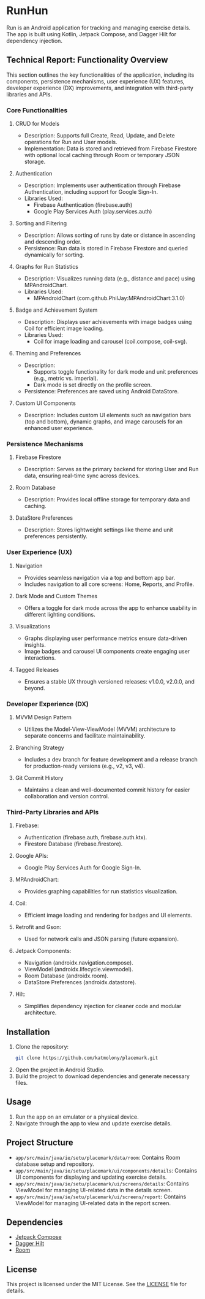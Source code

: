 # RunHun

Run is an Android application for tracking and managing exercise details. The app is built using Kotlin, Jetpack Compose, and Dagger Hilt for dependency injection.

## Technical Report: Functionality Overview
This section outlines the key functionalities of the application, including its components, persistence mechanisms, user experience (UX) features, developer experience (DX) improvements, and integration with third-party libraries and APIs.

### Core Functionalities
1. CRUD for Models 
   - Description: Supports full Create, Read, Update, and Delete operations for Run and User models. 
   - Implementation: Data is stored and retrieved from Firebase Firestore with optional local caching through Room or temporary JSON storage. 

2. Authentication 
   - Description: Implements user authentication through Firebase Authentication, including support for Google Sign-In.
   - Libraries Used:
     - Firebase Authentication (firebase.auth)
     - Google Play Services Auth (play.services.auth)
   
3. Sorting and Filtering 
   - Description: Allows sorting of runs by date or distance in ascending and descending order. 
   - Persistence: Run data is stored in Firebase Firestore and queried dynamically for sorting.

4. Graphs for Run Statistics 
   - Description: Visualizes running data (e.g., distance and pace) using MPAndroidChart. 
   - Libraries Used:
     - MPAndroidChart (com.github.PhilJay:MPAndroidChart:3.1.0)

5. Badge and Achievement System 
   - Description: Displays user achievements with image badges using Coil for efficient image loading. 
   - Libraries Used:
     - Coil for image loading and carousel (coil.compose, coil-svg).

6. Theming and Preferences 
   - Description:
     - Supports toggle functionality for dark mode and unit preferences (e.g., metric vs. imperial). 
     - Dark mode is set directly on the profile screen. 
   - Persistence: Preferences are saved using Android DataStore.

7. Custom UI Components 
   - Description: Includes custom UI elements such as navigation bars (top and bottom), dynamic graphs, and image carousels for an enhanced user experience.

### Persistence Mechanisms
1. Firebase Firestore 
   - Description: Serves as the primary backend for storing User and Run data, ensuring real-time sync across devices.
   
2. Room Database 
   - Description: Provides local offline storage for temporary data and caching.

3. DataStore Preferences 
   - Description: Stores lightweight settings like theme and unit preferences persistently.

### User Experience (UX)
1. Navigation 
   - Provides seamless navigation via a top and bottom app bar. 
   - Includes navigation to all core screens: Home, Reports, and Profile.

2. Dark Mode and Custom Themes 
   - Offers a toggle for dark mode across the app to enhance usability in different lighting conditions.

3. Visualizations 
   - Graphs displaying user performance metrics ensure data-driven insights. 
   - Image badges and carousel UI components create engaging user interactions.

4. Tagged Releases 
   - Ensures a stable UX through versioned releases: v1.0.0, v2.0.0, and beyond.
   
### Developer Experience (DX)
1. MVVM Design Pattern 
   - Utilizes the Model-View-ViewModel (MVVM) architecture to separate concerns and facilitate maintainability.

2. Branching Strategy 
   - Includes a dev branch for feature development and a release branch for production-ready versions (e.g., v2, v3, v4).

3. Git Commit History 
   - Maintains a clean and well-documented commit history for easier collaboration and version control.

### Third-Party Libraries and APIs
1. Firebase:
   - Authentication (firebase.auth, firebase.auth.ktx). 
   - Firestore Database (firebase.firestore).

2. Google APIs:
   - Google Play Services Auth for Google Sign-In.

3. MPAndroidChart:
   - Provides graphing capabilities for run statistics visualization.

4. Coil:
   - Efficient image loading and rendering for badges and UI elements.

5. Retrofit and Gson:
   - Used for network calls and JSON parsing (future expansion).

6. Jetpack Components:
   - Navigation (androidx.navigation.compose). 
   - ViewModel (androidx.lifecycle.viewmodel). 
   - Room Database (androidx.room). 
   - DataStore Preferences (androidx.datastore).

7. Hilt:
   - Simplifies dependency injection for cleaner code and modular architecture.

## Installation

1. Clone the repository:
    ```sh
    git clone https://github.com/katmolony/placemark.git
    ```
2. Open the project in Android Studio.
3. Build the project to download dependencies and generate necessary files.

## Usage

1. Run the app on an emulator or a physical device.
2. Navigate through the app to view and update exercise details.

## Project Structure

- `app/src/main/java/ie/setu/placemark/data/room`: Contains Room database setup and repository.
- `app/src/main/java/ie/setu/placemark/ui/components/details`: Contains UI components for displaying and updating exercise details.
- `app/src/main/java/ie/setu/placemark/ui/screens/details`: Contains ViewModel for managing UI-related data in the details screen.
- `app/src/main/java/ie/setu/placemark/ui/screens/report`: Contains ViewModel for managing UI-related data in the report screen.

## Dependencies

- [Jetpack Compose](https://developer.android.com/jetpack/compose)
- [Dagger Hilt](https://dagger.dev/hilt/)
- [Room](https://developer.android.com/training/data-storage/room)

## License

This project is licensed under the MIT License. See the [LICENSE](LICENSE) file for details.